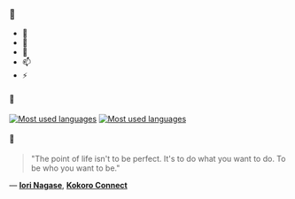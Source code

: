 ### 👋

- 🔭
- 🌱
- 💬
- 📫
- ⚡

#### 🧏

[![Most used languages](https://github-readme-stats-aynah.vercel.app/api/top-langs/?username=aynh&theme=solarized-dark&langs_count=6&layout=compact&hide_title=true)](https://github.com/anuraghazra/github-readme-stats#gh-dark-mode-only)
[![Most used languages](https://github-readme-stats-aynah.vercel.app/api/top-langs/?username=aynh&theme=solarized-light&langs_count=6&layout=compact&hide_title=true)](https://github.com/anuraghazra/github-readme-stats#gh-light-mode-only)

#### 💬

> "The point of life isn't to be perfect. It's to do what you want to do. To be who you want to be."

&mdash; [**Iori Nagase**](https://myanimelist.net/character.php?q=Iori%20Nagase&cat=character), [**Kokoro Connect**](https://myanimelist.net/search/all?q=Kokoro%20Connect&cat=all)

